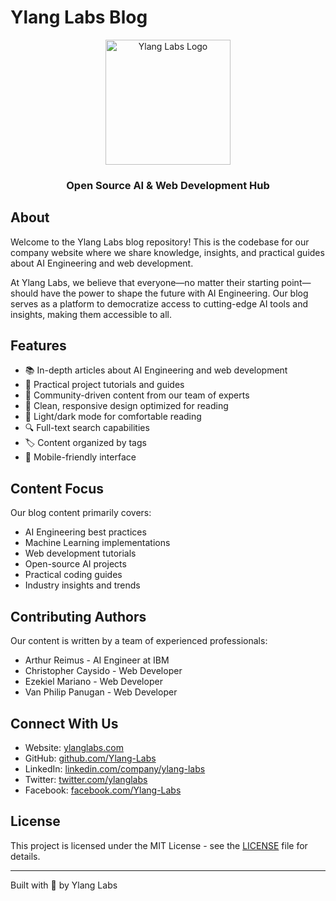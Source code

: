 # Ylang Labs Blog

<div align="center">
  <img src="/images/logo-yellow-bg.jpeg" alt="Ylang Labs Logo" width="200"/>
  <h3>Open Source AI & Web Development Hub</h3>
</div>

## About

Welcome to the Ylang Labs blog repository! This is the codebase for our company website where we share knowledge, insights, and practical guides about AI Engineering and web development.

At Ylang Labs, we believe that everyone—no matter their starting point—should have the power to shape the future with AI Engineering. Our blog serves as a platform to democratize access to cutting-edge AI tools and insights, making them accessible to all.

## Features

- 📚 In-depth articles about AI Engineering and web development
- 🔧 Practical project tutorials and guides
- 🤝 Community-driven content from our team of experts
- 🎨 Clean, responsive design optimized for reading
- 🌙 Light/dark mode for comfortable reading
- 🔍 Full-text search capabilities
- 🏷️ Content organized by tags
- 📱 Mobile-friendly interface

## Content Focus

Our blog content primarily covers:

- AI Engineering best practices
- Machine Learning implementations
- Web development tutorials
- Open-source AI projects
- Practical coding guides
- Industry insights and trends

## Contributing Authors

Our content is written by a team of experienced professionals:

- Arthur Reimus - AI Engineer at IBM
- Christopher Caysido - Web Developer
- Ezekiel Mariano - Web Developer
- Van Philip Panugan - Web Developer

## Connect With Us

- Website: [ylanglabs.com](https://ylanglabs.com)
- GitHub: [github.com/Ylang-Labs](https://github.com/Ylang-Labs)
- LinkedIn: [linkedin.com/company/ylang-labs](https://www.linkedin.com/company/ylang-labs/)
- Twitter: [twitter.com/ylanglabs](https://twitter.com/ylanglabs)
- Facebook: [facebook.com/Ylang-Labs](https://facebook.com/people/Ylang-Labs/61570044613790/)

## License

This project is licensed under the MIT License - see the [LICENSE](LICENSE) file for details.

---

Built with 💛 by Ylang Labs
